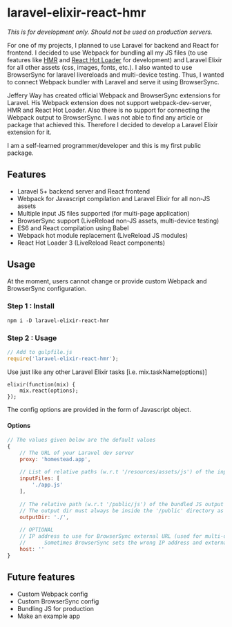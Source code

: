 # laravel-elixir-react-hmr

*This is for development only. Should not be used on production servers.*

For one of my projects, I planned to use Laravel for backend and React for frontend. I decided to use Webpack for bundling all my JS files (to use features like [HMR](https://webpack.github.io/docs/hot-module-replacement.html
) and [React Hot Loader](https://github.com/gaearon/react-hot-loader) for development) and Laravel Elixir for all other assets (css, images, fonts, etc.). I also wanted to use BrowserSync for laravel livereloads and multi-device testing. Thus, I wanted to connect Webpack bundler with Laravel and serve it using BrowserSync. 

Jeffery Way has created official Webpack and BrowserSync extensions for Laravel. His Webpack extension does not support webpack-dev-server, HMR and React Hot Loader. Also there is no support for connecting the Webpack output to BrowserSync. I was not able to find any article or package that achieved this. Therefore I decided to develop a Laravel Elixir extension for it.

I am a self-learned programmer/developer and this is my first public package.

## Features
* Laravel 5+ backend server and React frontend
* Webpack for Javascript compilation and Laravel Elixir for all non-JS assets
* Multiple input JS files supported (for multi-page application)
* BrowserSync support (LiveReload non-JS assets, multi-device testing)
* ES6 and React compilation using Babel
* Webpack hot module replacement (LiveReload JS modules)
* React Hot Loader 3 (LiveReload React components) 

## Usage
At the moment, users cannot change or provide custom Webpack and BrowserSync configuration.

### Step 1 : Install
```shell
npm i -D laravel-elixir-react-hmr
```
### Step 2 : Usage
```javascript
// Add to gulpfile.js
require('laravel-elixir-react-hmr');
```
Use just like any other Laravel Elixir tasks [i.e. mix.taskName(options)]
```
elixir(function(mix) {
    mix.react(options);
});
```
The config options are provided in the form of Javascript object.
#### Options
```Javascript
// The values given below are the default values
{
    // The URL of your Laravel dev server
    proxy: 'homestead.app',
    
    // List of relative paths (w.r.t '/resources/assets/js') of the input Javascript files
    inputFiles: [
        './app.js'
    ],
    
    // The relative path (w.r.t '/public/js') of the bundled JS output folder
    // The output dir must always be inside the '/public' directory as the application is served from the '/public' dir
    outputDir: './',
    
    // OPTIONAL
    // IP address to use for BrowserSync external URL (used for multi-device access)
    //      Sometimes BrowserSync sets the wrong IP address and external URL doesn't work.
    host: ''
}
```

## Future features
* Custom Webpack config
* Custom BrowserSync config
* Bundling JS for production
* Make an example app

